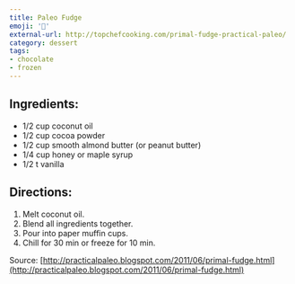 ```yaml
---
title: Paleo Fudge
emoji: '🍫'
external-url: http://topchefcooking.com/primal-fudge-practical-paleo/
category: dessert
tags:
- chocolate
- frozen
---
```


## Ingredients:
- 1/2 cup coconut oil
- 1/2 cup cocoa powder
- 1/2 cup smooth almond butter (or peanut butter)
- 1/4 cup honey or maple syrup
- 1/2 t vanilla

## Directions:
1. Melt coconut oil.
2. Blend all ingredients together.
3. Pour into paper muffin cups.
4. Chill for 30 min or freeze for 10 min.

Source: [http://practicalpaleo.blogspot.com/2011/06/primal-fudge.html](http://practicalpaleo.blogspot.com/2011/06/primal-fudge.html)
